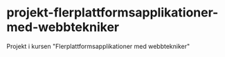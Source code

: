 # projekt-flerplattformsapplikationer-med-webbtekniker
Projekt i kursen "Flerplattformsapplikationer med webbtekniker"
